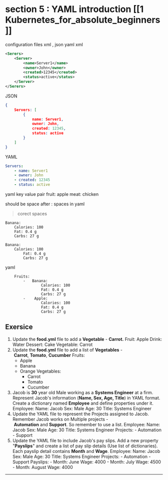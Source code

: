 # section 5 : YAML introduction [[1 Kubernetes_for_absolute_beginners]]
configuration files xml , json yaml
xml
```xml
<Serers>
	<Server>
		<name>Server1</name>
		<owner>John</owner>
		<created>12345</created>
		<status>active</status>
	</Server>
</Serers>	
```
JSON
```JSON
{
	Servers: [
		{
			name: Server1,
			owner: John,
			created: 12345,
			status: active
		}
	]
}
```
YAML
```YAML
Servers:
	- name: Server1
	- owner: John
	- created: 12345
	- status: active
```
yaml
key value pair
fruit: apple
meat: chicken

should be space after : 
spaces in yaml
> corect spaces
```corect spaces
Banana:
	Calories: 100
	Fat: 0.4 g
	Carbs: 27 g
```
```incorect_
Banana:
	Calories: 100
		Fat: 0.4 g
		Carbs: 27 g
```

yaml 
```more_advance
	Fruits:
		-	Banana:
				Calories: 100
				Fat: 0.4 g
				Carbs: 27 g
		-    Apple:
				Calories: 100
				Fat: 0.4 g
				Carbs: 27 g
```

## Exersice
1. Update the **food.yml** file to add a **Vegetable** - **Carrot.**
	Fruit: Apple
	Drink: Water
	Dessert: Cake
	Vegetable: Carrot
2. Update the **food.yml** file to add a list of **Vegetables** - **Carrot**, **Tomato**, **Cucumber**
	Fruits:
	  - Apple
	  - Banana
	  - Orange
	Vegetables:
	    - Carrot
	    - Tomato
	    - Cucumber
3. Jacob is **30** year old Male working as a **Systems Engineer** at a firm. Represent Jacob's information (**Name, Sex, Age, Title**) in YAML format. Create a dictionary named **Employee** and define properties under it.
	Employee:
	    Name: Jacob
	    Sex: Male
	    Age: 30
	    Title: Systems Engineer 
5. Update the YAML file to represent the Projects assigned to Jacob. Remember Jacob works on Multiple projects - **Automation** and **Support**. So remember to use a list.
		Employee:
		  Name: Jacob
		  Sex: Male
		  Age: 30
		  Title: Systems Engineer
		  Projects:
				    - Automation
				    - Support 
6. Update the YAML file to include Jacob's pay slips. Add a new property "**Payslips**" and create a list of pay slip details (Use list of dictionaries). Each payslip detail contains **Month** and **Wage**.
		Employee:
		  Name: Jacob
		  Sex: Male
		  Age: 30
		  Title: Systems Engineer
		  Projects:
				    - Automation
				    - Support
		  Payslips:
				    - Month: June
			Wage: 4000
				    - Month: July
			Wage: 4500
				    - Month: August
			Wage: 4000
---
